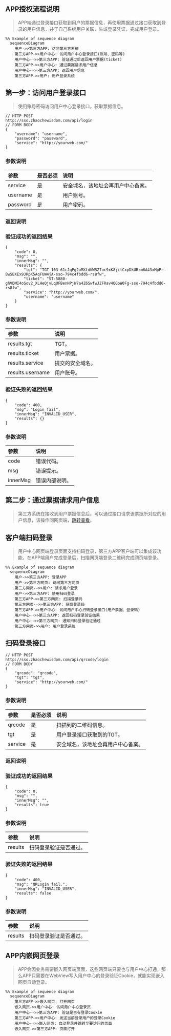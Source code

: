 ## APP授权流程说明

> APP端通过登录接口获取到用户的票据信息，再使用票据通过接口获取到登录的用户信息，并于自己系统用户关联，生成登录凭证，完成用户登录。

```mermaid
%% Example of sequence diagram
  sequenceDiagram
    用户->>第三方APP: 访问第三方系统
    第三方APP->>用户中心: 访问用户中心登录接口(账号、密码等)
    用户中心-->>第三方APP: 验证通过后返回用户票据(ticket)
    第三方APP->>用户中心: 通过票据请求用户信息
    用户中心-->>第三方APP: 返回用户信息
    第三方APP->>用户: 用户登录系统
```

## 第一步：访问用户登录接口

> 使用账号密码访问用户中心登录接口，获取票据信息。

```
// HTTP POST
http://sso.zhaochewisdom.com/api/login
// FORM BODY
{
	"username": "username",
	"password": "password",
	"service": "http://yourweb.com/"
}
```

### 参数说明

| 参数     | 是否必须 | 说明                               |
| :------- | :------- | :--------------------------------- |
| service  | 是       | 安全域名，该地址会再用户中心备案。 |
| username | 是       | 用户账号。                         |
| password | 是       | 用户密码。                         |

### 返回说明

### 验证成功的返回结果

```
{
	"code": 0,
	"msg": "",
	"innerMsg": "",
	"results": {
		"tgt": "TGT-103-61cJqPg2uMXtdNW5Z7oc9xK8jitCxpDkURrm6A43xMpPr-BwSBXEx9JRpK5AqFUW4jA-sso-794c4fbdd6-rs8fw",
		"ticket": "ST-5880-ghVDMI4oSov2_XLHeQjvLqUFBenHPjW7a4Z6SwfwJZFRav4QGoW0Fg-sso-794c4fbdd6-rs8fw",
		"service": "http://yourweb.com/",
		"username": "username"
	}
}
```

### 参数说明

| 参数             | 说明             |
| :--------------- | :--------------- |
| results.tgt      | TGT。            |
| results.ticket   | 用户票据。       |
| results.service  | 提交的安全域名。 |
| results.username | 用户账号。       |

### 验证失败的返回结果

```
{
	"code": 400,
	"msg": "Login fail",
	"innerMsg": "INVALID_USER",
	"results": {}
}
```

### 参数说明

| 参数     | 说明           |
| :------- | :------------- |
| code     | 错误代码。     |
| msg      | 错误提示。     |
| innerMsg | 错误内部说明。 |


## 第二步：通过票据请求用户信息

> 第三方系统在接收到用户票据信息后，可以通过接口请求该票据所对应的用户信息，该操作同网页端，[跳转查看](sso/pc?id=第二步：通过票据请求用户信息)。



## 客户端扫码登录

> 用户中心网页端登录页面支持扫码登录，第三方APP客户端可以集成该功能，在APP端用户完成登录后，扫描网页端登录二维码完成网页端登录。

```mermaid
%% Example of sequence diagram
  sequenceDiagram
    用户->>第三方APP: 登录APP
    用户->>第三方网页: 访问第三方网页
    第三方网页-->>用户: 请求用户登录
    用户->>第三方APP: 使用扫码登录
    第三方APP->>第三方网页: 扫描登录码
    第三方网页-->>第三方APP: 获取登录码
    第三方APP->>用户中心: 访问用户中心扫码登录接口(用户票据、登录码)
    用户中心-->>第三方APP: 返回扫码登录验证结果
    用户中心-->>第三方网页: 通知扫码登录验证通过
    第三方网页->>用户: 用户登录系统
```

## 扫码登录接口

```
// HTTP POST
http://sso.zhaochewisdom.com/api/qrcode/login
// FORM BODY
{
	"qrcode": "qrcode",
	"tgt": "tgt",
	"service": "http://yourweb.com/"
}
```

### 参数说明

| 参数    | 是否必须 | 说明                               |
| :------ | :------- | :--------------------------------- |
| qrcode  | 是       | 扫描到的二维码信息。               |
| tgt     | 是       | 用户登录接口获取到的TGT。          |
| service | 是       | 安全域名，该地址会再用户中心备案。 |

### 返回说明

### 验证成功的返回结果

```
{
	"code": 0,
	"msg": "",
	"innerMsg": "",
	"results": true
}
```

### 参数说明

| 参数    | 说明                   |
| :------ | :--------------------- |
| results | 扫码登录验证是否通过。 |

### 验证失败的返回结果

```
{
	"code": 400,
	"msg": "QRLogin fail.",
	"innerMsg": "INVALID_USER",
	"results": false
}
```

### 参数说明

| 参数    | 说明                   |
| :------ | :--------------------- |
| results | 扫码登录验证是否通过。 |

## APP内嵌网页登录

> APP会因业务需要嵌入网页端页面，这些网页端只要也与用户中心打通，那么APP只需要在WebView写入用户中心的登录验证Cookie，就能实现嵌入网页自动登录。

```mermaid
%% Example of sequence diagram
  sequenceDiagram
    第三方APP->>嵌入网页: 打开网页
    嵌入网页->>用户中心: 访问用户中心登录页
    用户中心-->>第三方APP: 验证是否有登录Cookie
    第三方APP->>用户中心: 发送当前登录用户的登录Cookie
    用户中心-->>嵌入网页: 自动登录并跳转至要访问的页面
    嵌入网页->>第三方APP: 页面打开
```
